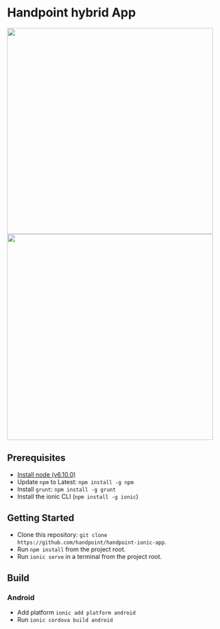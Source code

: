 # Handpoint hybrid App

<img height="480" src="https://user-images.githubusercontent.com/3254688/27279547-3f1d9536-54e5-11e7-8041-5921ddc5003c.jpg"/>

<img height="480" src="https://user-images.githubusercontent.com/3254688/27696370-b3f55344-5cf1-11e7-953c-4570bb00bcb8.png"/>

## Prerequisites
* [Install node (v6.10.0)](https://nodejs.org/es/download/)
* Update `npm` to Latest: `npm install -g npm`
* Install `grunt`: `npm install -g grunt`
* Install the ionic CLI (`npm install -g ionic`)

## Getting Started
* Clone this repository: `git clone https://github.com/handpoint/handpoint-ionic-app`.
* Run `npm install` from the project root.
* Run `ionic serve` in a terminal from the project root.

## Build
### Android
* Add platform `ionic add platform android`
* Run `ionic cordova build android`

